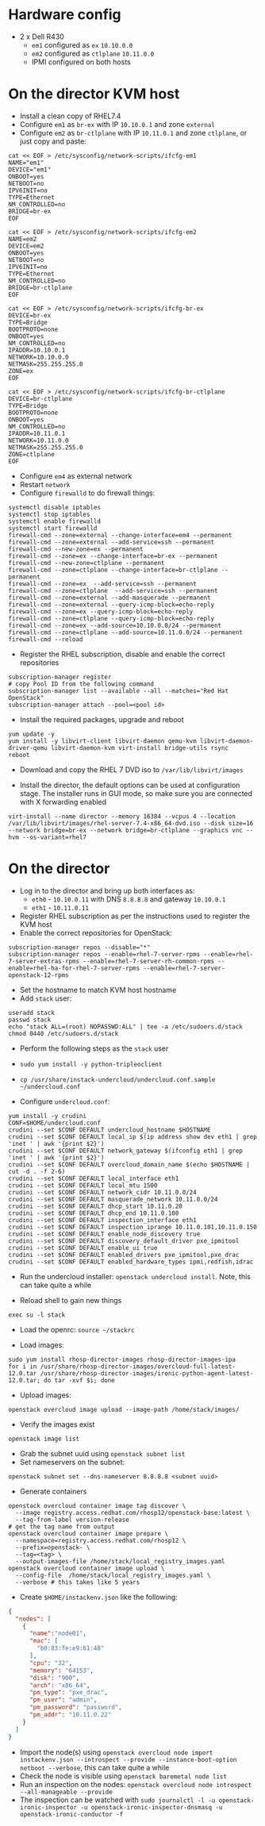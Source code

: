 # Hardware config

- 2 x Dell R430
  - `em1` configured as `ex` `10.10.0.0`
  - `em2` configured as `ctlplane` `10.11.0.0`
  - IPMI configured on both hosts

# On the director KVM host

- Install a clean copy of RHEL7.4
- Configure `em1` as `br-ex` with IP `10.10.0.1` and zone `external`
- Configure `em2` as `br-ctlplane` with IP `10.11.0.1` and zone `ctlplane`, or just copy and paste:

```
cat << EOF > /etc/sysconfig/network-scripts/ifcfg-em1
NAME="em1"
DEVICE="em1"
ONBOOT=yes
NETBOOT=no
IPV6INIT=no
TYPE=Ethernet
NM_CONTROLLED=no
BRIDGE=br-ex
EOF

cat << EOF > /etc/sysconfig/network-scripts/ifcfg-em2
NAME=em2
DEVICE=em2
ONBOOT=yes
NETBOOT=no
IPV6INIT=no
TYPE=Ethernet
NM_CONTROLLED=no
BRIDGE=br-ctlplane
EOF

cat << EOF > /etc/sysconfig/network-scripts/ifcfg-br-ex
DEVICE=br-ex
TYPE=Bridge
BOOTPROTO=none
ONBOOT=yes
NM_CONTROLLED=no
IPADDR=10.10.0.1
NETWORK=10.10.0.0
NETMASK=255.255.255.0
ZONE=ex
EOF

cat << EOF > /etc/sysconfig/network-scripts/ifcfg-br-ctlplane
DEVICE=br-ctlplane
TYPE=Bridge
BOOTPROTO=none
ONBOOT=yes
NM_CONTROLLED=no
IPADDR=10.11.0.1
NETWORK=10.11.0.0
NETMASK=255.255.255.0
ZONE=ctlplane
EOF
```

- Configure `em4` as external network
- Restart `network`
- Configure `firewalld` to do firewall things:

```
systemctl disable iptables
systemctl stop iptables
systemctl enable firewalld
systemctl start firewalld
firewall-cmd --zone=external --change-interface=em4 --permanent
firewall-cmd --zone=external --add-service=ssh --permanent
firewall-cmd --new-zone=ex --permanent
firewall-cmd --zone=ex --change-interface=br-ex --permanent
firewall-cmd --new-zone=ctlplane --permanent
firewall-cmd --zone=ctlplane --change-interface=br-ctlplane --permanent
firewall-cmd --zone=ex  --add-service=ssh --permanent
firewall-cmd --zone=ctlplane  --add-service=ssh --permanent
firewall-cmd --zone=external --add-masquerade --permanent
firewall-cmd --zone=external --query-icmp-block=echo-reply
firewall-cmd --zone=ex --query-icmp-block=echo-reply
firewall-cmd --zone=ctlplane --query-icmp-block=echo-reply
firewall-cmd --zone=ex --add-source=10.10.0.0/24 --permanent
firewall-cmd --zone=ctlplane --add-source=10.11.0.0/24 --permanent
firewall-cmd --reload
```

- Register the RHEL subscription, disable and enable the correct repositories

```
subscription-manager register
# copy Pool ID from the following command
subscription-manager list --available --all --matches="Red Hat OpenStack"
subscription-manager attach --pool=<pool id>
```

- Install the required packages, upgrade and reboot

```
yum update -y
yum install -y libvirt-client libvirt-daemon qemu-kvm libvirt-daemon-driver-qemu libvirt-daemon-kvm virt-install bridge-utils rsync
reboot
```

- Download and copy the RHEL 7 DVD iso to `/var/lib/libvirt/images`

- Install the director, the default options can be used at configuration stage. The installer runs in GUI mode, so make sure you are connected with X forwarding enabled

```
virt-install --name director --memory 16384 --vcpus 4 --location /var/lib/libvirt/images/rhel-server-7.4-x86_64-dvd.iso --disk size=16 --network bridge=br-ex --network bridge=br-ctlplane --graphics vnc --hvm --os-variant=rhel7
```

# On the director

- Log in to the director and bring up both interfaces as:
  - `eth0` - `10.10.0.11` with DNS `8.8.8.8` and gateway `10.10.0.1`
  - `eth1` - `10.11.0.11`
- Register RHEL subscription as per the instructions used to register the KVM host
- Enable the correct repositories for OpenStack:

```
subscription-manager repos --disable="*"
subscription-manager repos --enable=rhel-7-server-rpms --enable=rhel-7-server-extras-rpms --enable=rhel-7-server-rh-common-rpms --enable=rhel-ha-for-rhel-7-server-rpms --enable=rhel-7-server-openstack-12-rpms
```

- Set the hostname to match KVM host hostname
- Add `stack` user:

```
useradd stack
passwd stack
echo "stack ALL=(root) NOPASSWD:ALL" | tee -a /etc/sudoers.d/stack
chmod 0440 /etc/sudoers.d/stack
```

- Perform the following steps as the `stack` user

- `sudo yum install -y python-tripleoclient`
- `cp /usr/share/instack-undercloud/undercloud.conf.sample ~/undercloud.conf`
- Configure `undercloud.conf`:

```
yum install -y crudini
CONF=$HOME/undercloud.conf
crudini --set $CONF DEFAULT undercloud_hostname $HOSTNAME
crudini --set $CONF DEFAULT local_ip $(ip address show dev eth1 | grep 'inet ' | awk '{print $2}')
crudini --set $CONF DEFAULT network_gateway $(ifconfig eth1 | grep 'inet ' | awk '{print $2}')
crudini --set $CONF DEFAULT overcloud_domain_name $(echo $HOSTNAME | cut -d . -f 2-6)
crudini --set $CONF DEFAULT local_interface eth1
crudini --set $CONF DEFAULT local_mtu 1500
crudini --set $CONF DEFAULT network_cidr 10.11.0.0/24
crudini --set $CONF DEFAULT masquerade_network 10.11.0.0/24
crudini --set $CONF DEFAULT dhcp_start 10.11.0.20
crudini --set $CONF DEFAULT dhcp_end 10.11.0.100
crudini --set $CONF DEFAULT inspection_interface eth1
crudini --set $CONF DEFAULT inspection_iprange 10.11.0.101,10.11.0.150
crudini --set $CONF DEFAULT enable_node_discovery true
crudini --set $CONF DEFAULT discovery_default_driver pxe_ipmitool
crudini --set $CONF DEFAULT enable_ui true
crudini --set $CONF DEFAULT enabled_drivers pxe_ipmitool,pxe_drac
crudini --set $CONF DEFAULT enabled_hardware_types ipmi,redfish,idrac
```

- Run the undercloud installer: `openstack undercloud install`. Note, this can take quite a while

- Reload shell to gain new things

```
exec su -l stack
```

- Load the openrc: `source ~/stackrc`

- Load images:

```
sudo yum install rhosp-director-images rhosp-director-images-ipa
for i in /usr/share/rhosp-director-images/overcloud-full-latest-12.0.tar /usr/share/rhosp-director-images/ironic-python-agent-latest-12.0.tar; do tar -xvf $i; done
```

- Upload images:

```
openstack overcloud image upload --image-path /home/stack/images/
```

- Verify the images exist

```
openstack image list
```

- Grab the subnet uuid using `openstack subnet list`
- Set nameservers on the subnet:

```
openstack subnet set --dns-nameserver 8.8.8.8 <subnet uuid>
```

- Generate containers

```
openstack overcloud container image tag discover \
  --image registry.access.redhat.com/rhosp12/openstack-base:latest \
  --tag-from-label version-release
# get the tag name from output
openstack overcloud container image prepare \
  --namespace=registry.access.redhat.com/rhosp12 \
  --prefix=openstack- \
  --tag=<tag> \
  --output-images-file /home/stack/local_registry_images.yaml
openstack overcloud container image upload \
  --config-file  /home/stack/local_registry_images.yaml \
  --verbose # this takes like 5 years
```

- Create `$HOME/instackenv.json` like the following:

```json
{
  "nodes": [
    {
      "name":"node01",
      "mac": [
        "b0:83:fe:e9:61:48"
      ],
      "cpu": "32",
      "memory": "64153",
      "disk": "900",
      "arch": "x86_64",
      "pm_type": "pxe_drac",
      "pm_user": "admin",
      "pm_password": "password",
      "pm_addr": "10.11.0.22"
    }
  ]
}
```

- Import the node(s) using `openstack overcloud node import instackenv.json --introspect --provide --instance-boot-option netboot --verbose`, this can take quite a while
- Check the node is visible using `openstack baremetal node list`
- Run an inspection on the nodes: `openstack overcloud node introspect --all-manageable --provide`
- The inspection can be watched with `sudo journalctl -l -u openstack-ironic-inspector -u openstack-ironic-inspector-dnsmasq -u openstack-ironic-conductor -f`
